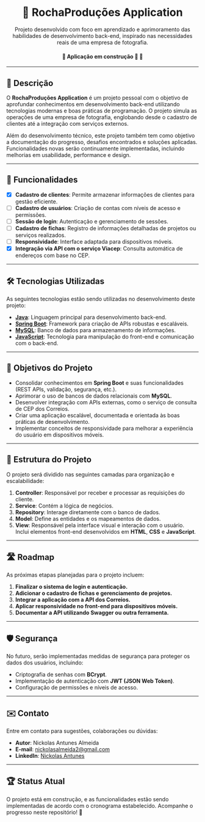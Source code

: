 <h1 align="center">📸 RochaProduções Application</h1>

<p align="center">
    Projeto desenvolvido com foco em aprendizado e aprimoramento das habilidades de desenvolvimento back-end, inspirado nas necessidades reais de uma empresa de fotografia.
</p>

<h4 align="center"> 
	🚧 Aplicação em construção 🚀 🚧
</h4>

---

## 📖 Descrição

O **RochaProduções Application** é um projeto pessoal com o objetivo de aprofundar conhecimentos em desenvolvimento back-end utilizando tecnologias modernas e boas práticas de programação. O projeto simula as operações de uma empresa de fotografia, englobando desde o cadastro de clientes até a integração com serviços externos.

Além do desenvolvimento técnico, este projeto também tem como objetivo a documentação do progresso, desafios encontrados e soluções aplicadas. Funcionalidades novas serão continuamente implementadas, incluindo melhorias em usabilidade, performance e design.

---

## 🌟 Funcionalidades

- [x] **Cadastro de clientes**: Permite armazenar informações de clientes para gestão eficiente.
- [ ] **Cadastro de usuários**: Criação de contas com níveis de acesso e permissões.
- [ ] **Sessão de login**: Autenticação e gerenciamento de sessões.
- [ ] **Cadastro de fichas**: Registro de informações detalhadas de projetos ou serviços realizados.
- [ ] **Responsividade**: Interface adaptada para dispositivos móveis.
- [x] **Integração via API com o serviço Viacep**: Consulta automática de endereços com base no CEP.

---

## 🛠 Tecnologias Utilizadas

As seguintes tecnologias estão sendo utilizadas no desenvolvimento deste projeto:

- **[Java](https://www.oracle.com/java/)**: Linguagem principal para desenvolvimento back-end.
- **[Spring Boot](https://spring.io/projects/spring-boot)**: Framework para criação de APIs robustas e escaláveis.
- **[MySQL](https://www.mysql.com/)**: Banco de dados para armazenamento de informações.
- **[JavaScript](https://ecma-international.org/)**: Tecnologia para manipulação do front-end e comunicação com o back-end.

---

## 🚀 Objetivos do Projeto

- Consolidar conhecimentos em **Spring Boot** e suas funcionalidades (REST APIs, validação, segurança, etc.).
- Aprimorar o uso de bancos de dados relacionais com **MySQL**.
- Desenvolver integração com APIs externas, como o serviço de consulta de CEP dos Correios.
- Criar uma aplicação escalável, documentada e orientada às boas práticas de desenvolvimento.
- Implementar conceitos de responsividade para melhorar a experiência do usuário em dispositivos móveis.

---

## 📝 Estrutura do Projeto

O projeto será dividido nas seguintes camadas para organização e escalabilidade:

1. **Controller**: Responsável por receber e processar as requisições do cliente.
2. **Service**: Contém a lógica de negócios.
3. **Repository**: Interage diretamente com o banco de dados.
4. **Model**: Define as entidades e os mapeamentos de dados.
5. **View**: Responsável pela interface visual e interação com o usuário. Inclui elementos front-end desenvolvidos em **HTML**, **CSS** e **JavaScript**.

---

## 🛣️ Roadmap

As próximas etapas planejadas para o projeto incluem:

1. **Finalizar o sistema de login e autenticação.**
2. **Adicionar o cadastro de fichas e gerenciamento de projetos.**
3. **Integrar a aplicação com a API dos Correios.**
4. **Aplicar responsividade no front-end para dispositivos móveis.**
5. **Documentar a API utilizando Swagger ou outra ferramenta.**

---

## 🛡️ Segurança

No futuro, serão implementadas medidas de segurança para proteger os dados dos usuários, incluindo:

- Criptografia de senhas com **BCrypt**.
- Implementação de autenticação com **JWT (JSON Web Token)**.
- Configuração de permissões e níveis de acesso.

---

## ✉️ Contato

Entre em contato para sugestões, colaborações ou dúvidas:

- **Autor**: Nickolas Antunes Almeida
- **E-mail**: nickolasalmeida2@gmail.com
- **LinkedIn**: [Nickolas Antunes](https://linkedin.com/in/nickolasantunesalmeida)

---

## 🏆 Status Atual

O projeto está em construção, e as funcionalidades estão sendo implementadas de acordo com o cronograma estabelecido. Acompanhe o progresso neste repositório! 🚀
